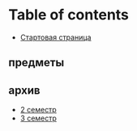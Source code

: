 # Table of contents

* [Стартовая страница](README.md)

## предметы <a id="todo"></a>

## архив

* [2 семестр](arkhiv/2-semestr.md)
* [3 семестр](arkhiv/3-semestr.md)

